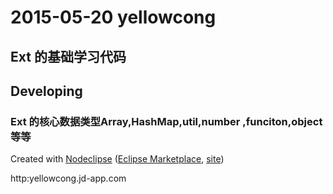 

# 2015-05-20 yellowcong



## Ext 的基础学习代码



## Developing



### Ext 的核心数据类型Array,HashMap,util,number ,funciton,object等等

Created with [Nodeclipse](https://github.com/Nodeclipse/nodeclipse-1)
 ([Eclipse Marketplace](http://marketplace.eclipse.org/content/nodeclipse), [site](http://www.nodeclipse.org))   

http:yellowcong.jd-app.com
